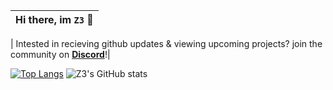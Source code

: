 |Hi there, im ```Z3``` 👋|
|----|


| Intested in recieving github updates & viewing upcoming projects? join the community on **[Discord](https://discord.gg/PJPcsWV2sv)**!|

[![Top Langs](https://github-readme-stats.vercel.app/api/top-langs/?username=SirZ3us&layout=compact)](https://github.com/anuraghazra/github-readme-stats)
![Z3's GitHub stats](https://github-readme-stats.vercel.app/api?username=SirZ3us&count_private=true&show_icons=true&theme=radical)
